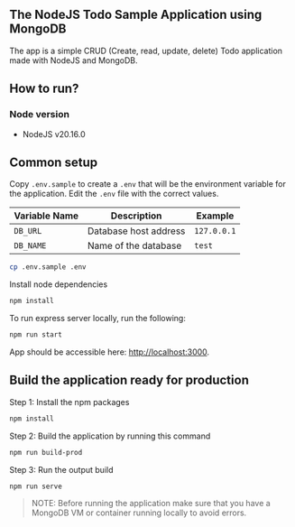 ## The NodeJS Todo Sample Application using MongoDB

The app is a simple CRUD (Create, read, update, delete) Todo application made with NodeJS and MongoDB.

## How to run?

### Node version

- NodeJS v20.16.0

## Common setup

Copy `.env.sample` to create a `.env` that will be the environment variable for the application. Edit the `.env` file with the correct values.

| Variable Name | Description             | Example       |
|---------------|-------------------------|---------------|
| `DB_URL`      | Database host address   | `127.0.0.1`   |
| `DB_NAME`     | Name of the database    | `test`        |


```bash
cp .env.sample .env
```
Install node dependencies

```bash
npm install
```

To run express server locally, run the following:

```bash
npm run start
```

App should be accessible here: [http://localhost:3000](http://localhost:3000).

## Build the application ready for production

Step 1: Install the npm packages

```bash
npm install
```

Step 2: Build the application by running this command

```bash
npm run build-prod
```

Step 3: Run the output build

```bash
npm run serve
```

> NOTE: Before running the application make sure that you have a MongoDB VM or container running locally to avoid errors.
